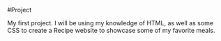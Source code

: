 #Project 

My first project. I will be using my knowledge of HTML, as well as some CSS to create a Recipe website to showcase some of my favorite meals.